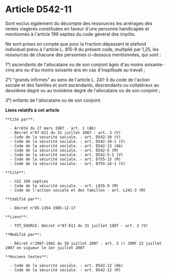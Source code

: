 # Article D542-11

Sont exclus également du décompte des ressources les arrérages des rentes viagères constituées en faveur d'une personne
handicapée et mentionnés à l'article 199 septies du code général des impôts.

Ne sont prises en compte que pour la fraction dépassant le plafond individuel prévu à l'article L. 815-9 du présent code,
multiplié par 1,25, les ressources de chacune des personnes ci-dessous mentionnées, qui sont :

1°) ascendants de l'allocataire ou de son conjoint âgés d'au moins soixante-cinq ans ou d'au moins soixante ans en cas
d'inaptitude au travail ;

2°) "grands infirmes" au sens de l'article L. 241-3 du code de l'action sociale et des familles et sont ascendants,
descendants ou collatéraux au deuxième degré ou au troisième degré de l'allocataire ou de son conjoint ;

3°) enfants de l'allocataire ou de son conjoint.

**Liens relatifs à cet article**

	**Cité par**:

	  - Arrêté du 27 mars 1987 - art. 1 (Ab)
	  - Décret n°87-611 du 31 juillet 1987 - art. 3 (V)
	  - Code de la sécurité sociale. - art. D542-10 (V)
	  - Code de la sécurité sociale. - art. D542-10-1 (V)
	  - Code de la sécurité sociale. - art. D542-13 (Ab)
	  - Code de la sécurité sociale. - art. D542-5 (M)
	  - Code de la sécurité sociale. - art. D542-5-1 (V)
	  - Code de la sécurité sociale. - art. D755-15 (M)
	  - Code de la sécurité sociale. - art. D755-24-1 (V)

	**Cite**:

	  - CGI 199 septies
	  - Code de la sécurité sociale. - art. L815-9 (M)
	  - Code de l'action sociale et des familles - art. L241-3 (M)

	**Codifié par**:

	  - Décret n°85-1354 1985-12-17

	**Liens**:

	  - TXT_SOURCE: Décret n°87-611 du 31 juillet 1987 - art. 3 (V)

	**Modifié par**:

	  - Décret n°2007-1081 du 10 juillet 2007 - art. 3 () JORF 12 juillet 2007 en vigueur le 1er juillet 2007

	**Anciens textes**:

	  - Code de la sécurité sociale. - art. D542-12 (Ab)
	  - Code de la sécurité sociale. - art. D542-12 (M)
